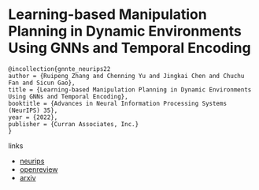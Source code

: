 # Learning-based Manipulation Planning in Dynamic Environments Using GNNs and Temporal Encoding

```
@incollection{gnnte_neurips22
author = {Ruipeng Zhang and Chenning Yu and Jingkai Chen and Chuchu Fan and Sicun Gao},
title = {Learning-based Manipulation Planning in Dynamic Environments Using GNNs and Temporal Encoding},
booktitle = {Advances in Neural Information Processing Systems (NeurIPS) 35},
year = {2022},
publisher = {Curran Associates, Inc.}
}
```

links
- [neurips](https://nips.cc/Conferences/2022/Schedule?showEvent=54697)
- [openreview](https://openreview.net/forum?id=gQBetxnU4Lk)
- [arxiv](https://arxiv.org/abs/2210.08408)
